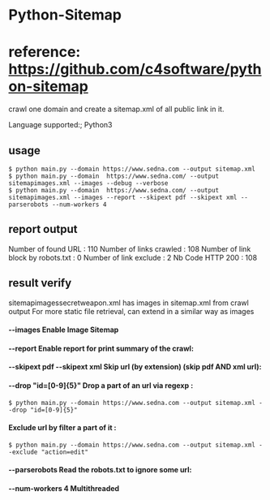 # Python-Sitemap

# reference: https://github.com/c4software/python-sitemap

crawl one domain and create a sitemap.xml of all public link in it.

Language supported:; Python3

## usage

	$ python main.py --domain https://www.sedna.com --output sitemap.xml
	$ python main.py --domain  https://www.sedna.com/ --output sitemapimages.xml --images --debug --verbose
    $ python main.py --domain  https://www.sedna.com/ --output sitemapimages.xml --images --report --skipext pdf --skipext xml --parserobots --num-workers 4
    
## report output
Number of found URL : 110
Number of links crawled : 108
Number of link block by robots.txt : 0
Number of link exclude : 2
Nb Code HTTP 200 : 108    

## result verify
sitemapimagessecretweapon.xml has images in sitemap.xml from crawl output
For more static file retrieval, can extend in a similar way as images

#### --images Enable Image Sitemap

#### --report Enable report for print summary of the crawl:

#### --skipext pdf --skipext xml Skip url (by extension) (skip pdf AND xml url):

#### --drop "id=[0-9]{5}" Drop a part of an url via regexp :
  ```
  $ python main.py --domain https://www.sedna.com --output sitemap.xml --drop "id=[0-9]{5}"
  ```
#### Exclude url by filter a part of it :
  ```
  $ python main.py --domain https://www.sedna.com --output sitemap.xml --exclude "action=edit"
  ```
#### --parserobots Read the robots.txt to ignore some url:

#### --num-workers 4 Multithreaded